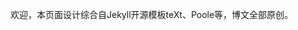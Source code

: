 ﻿---
layout: page
titles:
  en: About
  zh: 关于
  zh-Hans: 关于
  zh-Hant: 關於
key: page-about
---

欢迎，本页面设计综合自Jekyll开源模板teXt、Poole等，博文全部原创。